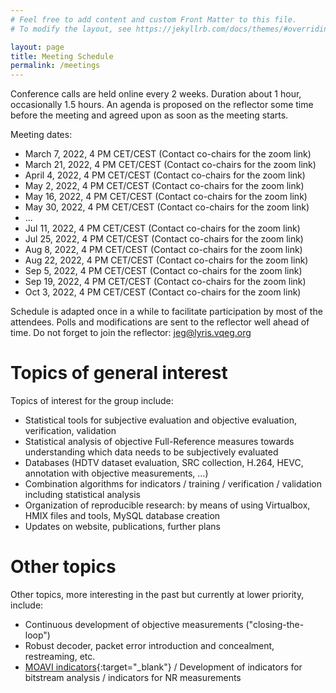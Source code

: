 ```yaml
---
# Feel free to add content and custom Front Matter to this file.
# To modify the layout, see https://jekyllrb.com/docs/themes/#overriding-theme-defaults

layout: page
title: Meeting Schedule
permalink: /meetings
---
```


Conference calls are held online every 2 weeks. Duration about 1 hour, occasionally 1.5 hours.  An agenda is proposed on the reflector some time before the meeting and agreed upon as soon as the meeting starts.

Meeting dates:

* March 7, 2022, 4 PM CET/CEST (Contact co-chairs for the zoom link)
* March 21, 2022, 4 PM CET/CEST (Contact co-chairs for the zoom link)
* April 4, 2022, 4 PM CET/CEST (Contact co-chairs for the zoom link)
* May 2, 2022, 4 PM CET/CEST (Contact co-chairs for the zoom link)
* May 16, 2022, 4 PM CET/CEST (Contact co-chairs for the zoom link)
* May 30, 2022, 4 PM CET/CEST (Contact co-chairs for the zoom link)
* ...
* Jul 11, 2022, 4 PM CET/CEST (Contact co-chairs for the zoom link)
* Jul 25, 2022, 4 PM CET/CEST (Contact co-chairs for the zoom link)
* Aug 8, 2022, 4 PM CET/CEST (Contact co-chairs for the zoom link)
* Aug 22, 2022, 4 PM CET/CEST (Contact co-chairs for the zoom link)
* Sep 5, 2022, 4 PM CET/CEST (Contact co-chairs for the zoom link)
* Sep 19, 2022, 4 PM CET/CEST (Contact co-chairs for the zoom link)
* Oct 3, 2022, 4 PM CET/CEST (Contact co-chairs for the zoom link)

Schedule is adapted once in a while to facilitate participation by most of the attendees. Polls and modifications are sent to the reflector well ahead of time. Do not forget to join the reflector: [jeg@lyris.vqeg.org](mailto:jeg@lyris.vqeg.org)

# Topics of general interest

Topics of interest for the group include:
- Statistical tools for subjective evaluation and objective evaluation,
verification, validation
- Statistical analysis of objective Full-Reference measures towards
understanding which data needs to be subjectively evaluated
- Databases (HDTV dataset evaluation, SRC collection, H.264, HEVC,
annotation with objective measurements, ...)
- Combination algorithms for indicators / training / verification /
validation including statistical analysis
- Organization of reproducible research: by means of using Virtualbox, HMIX files and
tools, MySQL database creation
- Updates on website, publications, further plans 

# Other topics

Other topics, more interesting in the past but currently at lower priority, include:

- Continuous development of objective measurements ("closing-the-loop")
- Robust decoder, packet error introduction and concealment,
restreaming, etc.
- [MOAVI indicators](https://qoe.agh.edu.pl/indicators/){:target="_blank"} / Development of indicators for bitstream analysis / indicators
for NR measurements
